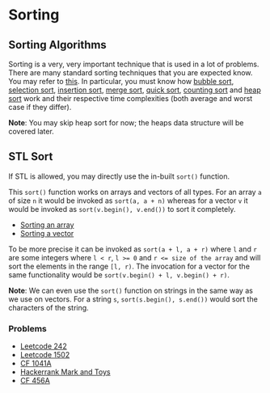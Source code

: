 # Sorting
## Sorting Algorithms
Sorting is a very, very important technique that is used in a lot of problems. There are many standard sorting techniques that you are expected know. You may refer to [this](https://www.programiz.com/dsa/sorting-algorithm). In particular, you must know how [bubble sort](https://www.programiz.com/dsa/bubble-sort), [selection sort](https://www.programiz.com/dsa/selection-sort), [insertion sort](https://www.programiz.com/dsa/insertion-sort), [merge sort](https://www.programiz.com/dsa/merge-sort), [quick sort](https://www.programiz.com/dsa/quick-sort), [counting sort](https://www.programiz.com/dsa/counting-sort) and [heap sort](https://www.programiz.com/dsa/heap-sort) work and their respective time complexities (both average and worst case if they differ).

**Note**: You may skip heap sort for now; the heaps data structure will be covered later.

## STL Sort
If STL is allowed, you may directly use the in-built `sort()` function.

This `sort()` function works on arrays and vectors of all types. For an array `a` of size `n` it would be invoked as `sort(a, a + n)` whereas for a vector `v` it would be invoked as `sort(v.begin(), v.end())` to sort it completely.
* [Sorting an array](https://www.geeksforgeeks.org/sort-c-stl/)
* [Sorting a vector](https://www.journaldev.com/37678/sorting-a-vector-in-c-plus-plus)

To be more precise it can be invoked as `sort(a + l, a + r)` where `l` and `r` are some integers where `l < r`, `l >= 0` and `r <= size of the array` and will sort the elements in the range `[l, r)`. The invocation for a vector for the same functionality would be `sort(v.begin() + l, v.begin() + r)`.

**Note**: We can even use the `sort()` function on strings in the same way as we use on vectors. For a string `s`, `sort(s.begin(), s.end())` would sort the characters of the string.

### Problems
* [Leetcode 242](https://leetcode.com/problems/valid-anagram/)
* [Leetcode 1502](https://leetcode.com/problems/can-make-arithmetic-progression-from-sequence/)
* [CF 1041A](https://codeforces.com/contest/1041/problem/A)
* [Hackerrank Mark and Toys](https://www.hackerrank.com/challenges/mark-and-toys/problem)
* [CF 456A](https://codeforces.com/problemset/problem/456/A)